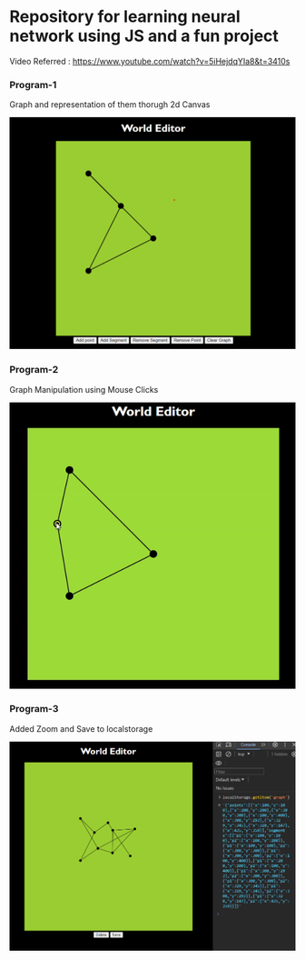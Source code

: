 

# Repository for learning neural network using JS and a fun project

Video Referred : https://www.youtube.com/watch?v=5iHejdqYIa8&t=3410s

### Program-1 
Graph and representation of them thorugh 2d Canvas <br>

![Screenshot_Program_1](screenshot/SS_Program_1.png)

### Program-2 
Graph Manipulation using Mouse Clicks <br>

![GIF_Program_2](screenshot/GIF_Program_2.gif)

### Program-3
Added Zoom and Save to localstorage 

![Alt text](screenshot/SS_Program_3.png)